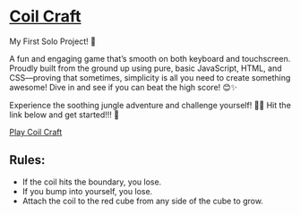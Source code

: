 # [Coil Craft](https://prar1hana.github.io/Coil-Craft/)
My First Solo Project! 🎉

A fun and engaging game that’s smooth on both keyboard and touchscreen. Proudly built from the ground up using pure, basic JavaScript, HTML, and CSS—proving that sometimes, simplicity is all you need to create something awesome! Dive in and see if you can beat the high score! 😊✨

Experience the soothing jungle adventure and challenge yourself! 🌿🐍
Hit the link below and get started!!! 🚀

[Play Coil Craft](https://prar1hana.github.io/Coil-Craft/)

## Rules:
- If the coil hits the boundary, you lose.
- If you bump into yourself, you lose.
- Attach the coil to the red cube from any side of the cube to grow.
